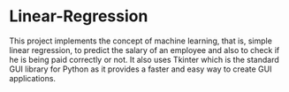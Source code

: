 # Linear-Regression
This project implements the concept of machine learning, that is, simple linear regression, to predict the salary of an employee and also to check if he is being paid correctly or not.
It also uses Tkinter which is the standard GUI library for Python as it provides a faster and easy way to create GUI applications. 


